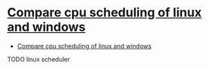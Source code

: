 # [Compare cpu scheduling of linux and windows](https://www.ukessays.com/essays/information-systems/compare-cpu-scheduling-of-linux-and-windows.php)

- [Compare cpu scheduling of linux and windows](#compare-cpu-scheduling-of-linux-and-windows)















TODO linux scheduler